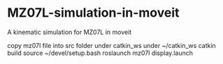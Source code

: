 # MZ07L-simulation-in-moveit
A kinematic simulation for MZ07L in moveit

copy mz07l file into src folder under catkin_ws
under ~/catkin_ws
catkin build
source ~/devel/setup.bash
roslaunch mz07l display.launch
